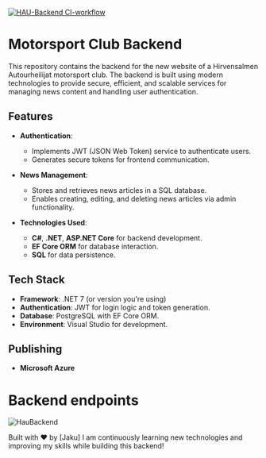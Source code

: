 [![HAU-Backend CI-workflow](https://github.com/jakulahtinen/hau-backend/actions/workflows/dotnet.yml/badge.svg)](https://github.com/jakulahtinen/hau-backend/actions/workflows/dotnet.yml)

# Motorsport Club Backend

This repository contains the backend for the new website of a Hirvensalmen Autourheilijat motorsport club. The backend is built using modern technologies to provide secure, efficient, and scalable services for managing news content and handling user authentication.

## Features

- **Authentication**:
  - Implements JWT (JSON Web Token) service to authenticate users.
  - Generates secure tokens for frontend communication.

- **News Management**:
  - Stores and retrieves news articles in a SQL database.
  - Enables creating, editing, and deleting news articles via admin functionality.

- **Technologies Used**:
  - **C#**, **.NET**, **ASP.NET Core** for backend development.
  - **EF Core ORM** for database interaction.
  - **SQL** for data persistence.

## Tech Stack

- **Framework**: .NET 7 (or version you're using)
- **Authentication**: JWT for login logic and token generation.
- **Database**: PostgreSQL with EF Core ORM.
- **Environment**: Visual Studio for development.

## Publishing

- **Microsoft Azure**

# Backend endpoints
![HauBackend](https://github.com/user-attachments/assets/8030b2f4-821e-427a-b49f-fe3ec6beca68)


Built with ❤️ by [Jaku] I am continuously learning new technologies and improving my skills while building this backend!
